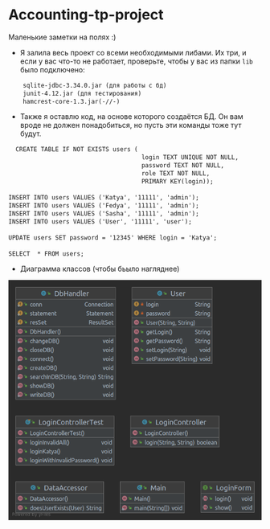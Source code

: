 # Accounting-tp-project

Маленькие заметки на полях :)

 + Я залила весь проект со всеми необходимыми либами. Их три, и если у вас что-то не работает, проверьте, чтобы у вас из папки `lib` было подключено:
```
    sqlite-jdbc-3.34.0.jar (для работы с бд)
    junit-4.12.jar (для тестирования)
    hamcrest-core-1.3.jar(-//-)
```

+ Также я оставлю код, на основе которого создаётся БД. Он вам вроде не должен понадобиться, но пусть эти команды тоже тут будут.
```
  CREATE TABLE IF NOT EXISTS users (
                                     login TEXT UNIQUE NOT NULL,
                                     password TEXT NOT NULL,
                                     role TEXT NOT NULL,
                                     PRIMARY KEY(login));

INSERT INTO users VALUES ('Katya', '11111', 'admin');
INSERT INTO users VALUES ('Fedya', '11111', 'admin');
INSERT INTO users VALUES ('Sasha', '11111', 'admin');
INSERT INTO users VALUES ('User', '11111', 'user');

UPDATE users SET password = '12345' WHERE login = 'Katya';

SELECT  * FROM users;
```

+ Диаграмма классов (чтобы бьыло нагляднее)


![diagram](https://github.com/Kat-ies/Accounting-tp-project/blob/backend/diagram.png)
